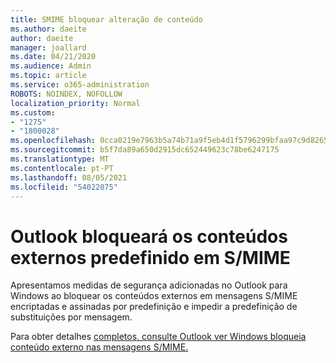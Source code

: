 ```yaml
---
title: SMIME bloquear alteração de conteúdo
ms.author: daeite
author: daeite
manager: joallard
ms.date: 04/21/2020
ms.audience: Admin
ms.topic: article
ms.service: o365-administration
ROBOTS: NOINDEX, NOFOLLOW
localization_priority: Normal
ms.custom:
- "1275"
- "1800028"
ms.openlocfilehash: 0cca0219e7963b5a74b71a9f5eb4d1f5796299bfaa97c9d8265dcbf3f641b172
ms.sourcegitcommit: b5f7da89a650d2915dc652449623c78be6247175
ms.translationtype: MT
ms.contentlocale: pt-PT
ms.lasthandoff: 08/05/2021
ms.locfileid: "54022075"
---
```

# <a name="outlook-will-now-default-block-external-content-in-smime"></a>Outlook bloqueará os conteúdos externos predefinido em S/MIME

Apresentamos medidas de segurança adicionadas no Outlook para Windows ao bloquear os conteúdos externos em mensagens S/MIME encriptadas e assinadas por predefinição e impedir a predefinição de substituições por mensagem.

Para obter detalhes [completos, consulte Outlook ver Windows bloqueia conteúdo externo nas mensagens S/MIME.](https://support.office.com/article/2d3a4af1-fe41-475f-a888-fc7b997d112e)